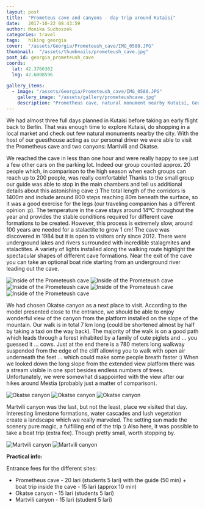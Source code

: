 ```yaml
---
layout: post
title:  "Prometeus cave and canyons - day trip around Kutaisi"
date:   2017-10-22 08:43:59
author: Monika Suchoszek
categories: travel
tags:	hiking georgia 
cover:  "/assets/Georgia/Prometeush_cave/IMG_0580.JPG"
thumbnail:  "/assets/thumbnails/prometeush_cave.jpg"
post_id: georgia_prometeush_cave
coords:
  lat: 42.3766362
  lng: 42.6008596
  
gallery_items:
  - image: "/assets/Georgia/Prometeush_cave/IMG_0580.JPG"
    gallery_image: "/assets/gallery/prometeushcave.jpg"
    description: "Prometheus cave, natural monument nearby Kutaisi, Georgia."
---
```


We had almost three full days planned in Kutaisi before taking an early flight back to Berlin. That was enough time to explore Kutaisi, do shopping
 in a local market and check out few natural monuments nearby the city. With the host of our guesthouse acting as our personal driver we were able to
  visit the Prometheus cave and two canyons: Martivili and Okatse.

We reached the cave in less than one hour and were really happy to see just a few other cars on the parking lot. Indeed our group counted approx. 
20 people which, in comparison to the high season when each groups can reach up to 200 people, was really comfortable! Thanks to the small group our
 guide was able to stop in the main chambers and tell us additional details about this astonishing cave :) The total length of the corridors is 1400m 
 and include around 800 steps reaching 80m beneath the surface, so it was a good exercise for the legs (our traveling companion has a different opinion :p).
  The temperature in the cave stays around 14ºC throughout the year and provides the stable conditions required for different cave formations to be created. 
  However, this process is extremely slow, around 100 years are needed for a stalactite to grow 1 cm! The cave was discovered in 1984 but it is open to visitors
   only since 2012. There were underground lakes and rivers surrounded with incredible stalagmites and stalactites. A variety of lights installed along the 
   walking route highlight the spectacular shapes of different cave formations. Near the exit of the cave you can take an optional boat ride starting from an
    underground river leading out the cave.

<img src="/assets/Georgia/Prometeush_cave/IMG_0550.JPG" alt="Inside of the Prometeush cave" />

<img src="/assets/Georgia/Prometeush_cave/IMG_0580.JPG" alt="Inside of the Prometeush cave" />

<img src="/assets/Georgia/Prometeush_cave/IMG_0584.JPG" alt="Inside of the Prometeush cave" />

<img src="/assets/Georgia/Prometeush_cave/IMG_0551.JPG" alt="Inside of the Prometeush cave" />

<img src="/assets/Georgia/Prometeush_cave/IMG_0593.JPG" alt="Inside of the Prometeush cave" />

We had chosen Okatse canyon as a next place to visit. According to the model presented close to the entrance, we should be able to enjoy wonderful
 view of the canyon from the platform installed on the slope of the mountain. Our walk is in total 7 km long (could be shortened almost by half by taking
  a taxi on the way back). The majority of the walk is on a good path which leads through a forest inhabited by a family of cute piglets and ... you guessed
   it ... cows. Just at the end there is a 780 meters long walkway suspended from the edge of the cliff allowing you to walk  with open air underneath the
    feet ... which could make some people breath faster :) When we looked down the long slope from the extended view platform there was a stream visible in 
    one spot besides endless numbers of trees. Unfortunately, we were somewhat disappointed with the view after our hikes around Mestia (probably just a matter
     of comparison).

<img src="/assets/Georgia/Prometeush_cave/IMG_0615.JPG" alt="Okatse canyon" />

<img src="/assets/Georgia/Prometeush_cave/IMG_0618.JPG" alt="Okatse canyon" />

<img src="/assets/Georgia/Prometeush_cave/IMG_0631.JPG" alt="Okatse canyon" />

Martvili canyon was the last, but not the least, place we visited that day. Interesting limestone formations, water cascades and lush vegetation create 
a landscape which we really marveled. The setting sun  made the scenery pure magic, a fulfilling end of the trip :) Also here, it was possible to take 
a boat trip (extra fee). Though pretty small, worth stopping by.

<img src="/assets/Georgia/Prometeush_cave/IMG_161728940.JPG" alt="Martvili canyon" />

<img src="/assets/Georgia/Prometeush_cave/IMG_161454431.JPG" class="column-45" alt="Martvili canyon" />

__Practical info:__

Entrance fees for the different sites:

  * Prometheus cave - 20 lari (students 5 lari) with the guide (50 min) + boat trip inside the cave - 15 lari (approx 10 min)
  * Okatse canyon - 15 lari (students 5 lari)
  * Martvili canyon - 15 lari (student 5 lari)


